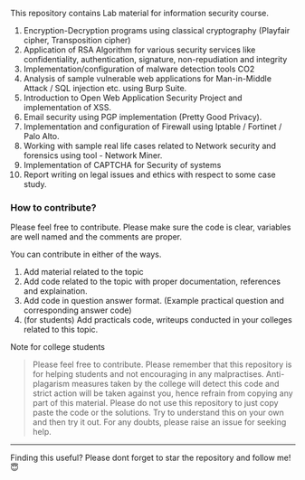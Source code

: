 This repository contains Lab material for information security course. 


1) Encryption-Decryption programs using classical cryptography
(Playfair cipher, Transposition cipher) 
2) Application of RSA Algorithm for various security services like
confidentiality, authentication, signature, non-repudiation and integrity 
3) Implementation/configuration of malware detection tools CO2
4) Analysis of sample vulnerable web applications for Man-in-Middle Attack /
SQL injection etc. using Burp Suite. 
5) Introduction to Open Web Application Security Project and implementation
of XSS. 
6) Email security using PGP implementation (Pretty Good Privacy). 
7) Implementation and configuration of Firewall using Iptable / Fortinet /
Palo Alto. 
8) Working with sample real life cases related to Network security and
forensics using tool - Network Miner. 
9) Implementation of CAPTCHA for Security of systems 
10) Report writing on legal issues and ethics with respect to some case study. 

### How to contribute?

Please feel free to contribute. Please make sure the code is clear, variables are well named and the comments are proper.

You can contribute in either of the ways.
1) Add material related to the topic
2) Add code related to the topic with proper documentation, references and explaination.
3) Add code in question answer format. (Example practical question and corresponding answer code)
4) (for students) Add practicals code, writeups conducted in your colleges related to this topic.


Note for college students
> Please feel free to contribute. Please remember that this repository is for helping students and not encouraging in any malpractises. Anti-plagarism measures taken by the college will detect this code and strict action will be taken against you, hence refrain from copying any part of this material. Please do not use this repository to just copy paste the code or the solutions. Try to understand this on your own and then try it out. For any doubts, please raise an issue for seeking help.


________________________________________________________________

Finding this useful? Please dont forget to star the repository and follow me! 😇
